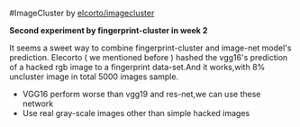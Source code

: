 #ImageCluster 
by [elcorto/imagecluster](https://github.com/elcorto/imagecluster)
<br>

**Second experiment by fingerprint-cluster in week 2**

It seems a sweet way to combine fingerprint-cluster
and image-net model's prediction. Elecorto ( we mentioned 
before ) hashed the vgg16's prediction of a hacked rgb image
to a fingerprint data-set.And it works,with 8% uncluster image in total
5000 images sample. 
* VGG16 perform worse than vgg19 and res-net,we can use
these network 
* Use real gray-scale images other than simple hacked images

